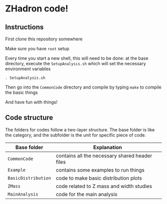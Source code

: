 
# ZHadron code!

## Instructions 

First clone this repository somewhere

Make sure you have `root` setup

Every time you start a new shell, this will need to be done: at the base directory, execute the `SetupAnalysis.sh` which will set the necessary environment variables
```
. SetupAnalysis.sh
```

Then go into the `CommonCode` directory and compile by typing `make` to compile the basic things

And have fun with things!


## Code structure

The folders for codes follow a two-layer structure.  The base folder is like the category, and the subfolder is the unit for specific piece of code.

| Base folder | Explanation |
|---|---|
| `CommonCode` | contains all the necessary shared header files |
| `Example` | contains some examples to run things |
| `BasicDistribution` | code to make basic distribution plots |
| `ZMass` | code related to Z mass and width studies |
| `MainAnalysis` | code for the main analysis |



